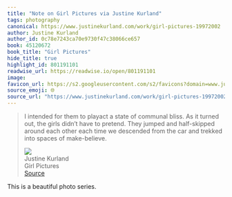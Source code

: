 ```yaml
---
title: "Note on Girl Pictures via Justine Kurland"
tags: photography
canonical: https://www.justinekurland.com/work/girl-pictures-19972002
author: Justine Kurland
author_id: 0c78e7243ca70e9730f47c38066ce657
book: 45120672
book_title: "Girl Pictures"
hide_title: true
highlight_id: 801191101
readwise_url: https://readwise.io/open/801191101
image: 
favicon_url: https://s2.googleusercontent.com/s2/favicons?domain=www.justinekurland.com
source_emoji: 🌐
source_url: "https://www.justinekurland.com/work/girl-pictures-19972002#:~:text=I%20intended%20for,spaces%20of%20make-believe."
---
```


> I intended for them to playact a state of communal bliss. As it turned out, the girls didn’t have to pretend. They jumped and half-skipped around each other each time we descended from the car and trekked into spaces of make-believe.
> <div class="quoteback-footer"><div class="quoteback-avatar"><img class="mini-favicon" src="https://s2.googleusercontent.com/s2/favicons?domain=www.justinekurland.com"></div><div class="quoteback-metadata"><div class="metadata-inner"><span style="display:none">FROM:</span><div aria-label="Justine Kurland" class="quoteback-author"> Justine Kurland</div><div aria-label="Girl Pictures" class="quoteback-title"> Girl Pictures</div></div></div><div class="quoteback-backlink"><a target="_blank" aria-label="go to the full text of this quotation" rel="noopener" href="https://www.justinekurland.com/work/girl-pictures-19972002#:~:text=I%20intended%20for,spaces%20of%20make-believe." class="quoteback-arrow"> Source</a></div></div>

This is a beautiful photo series.